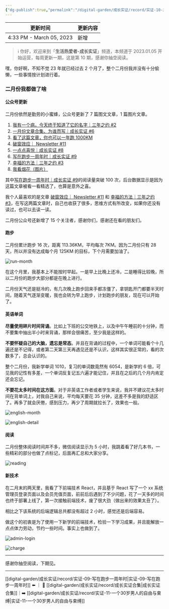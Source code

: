 ```yaml
---
{"dg-publish":true,"permalink":"/digital-garden/成长实证/record/实证-10-二月文章合集/","noteIcon":"1","created":"","updated":""}
---
```



| 更新时间                     | 更新内容 |
| ------------------------ | ---- |
| 4:33 PM - March 05, 2023 | 新增   |


> ℹ️ 你好，欢迎来到「**生活热爱者-成长实证**」频道，本频道于 2023.01.05 开始运营，每周更新一期，这是第 10 期，感谢你抽空阅读。

嘿，你好啊，不知不觉 23 年就已经过去 2 个月了，整个二月份我并没有十分偷懒，一些事情按计划进行着。

### 二月份我都做了啥

#### 公众号更新

二月份依然是勤劳的小蜜蜂，公众号更新了 7 篇图文文章，1 篇图片文章。

1. [我有一个病，今天终于知道了它的名字｜三年之约 #2](https://mp.weixin.qq.com/s?__biz=MzIxMzE0NzU0NQ==&mid=2650328668&idx=1&sn=43ed6b5fbebf2e085df590ee21399631&chksm=8fb724aab8c0adbce8d2098792410f3eb042f8847f36745362062f054ebb8dc56f28bd3f537b#rd)
2. [一月份文章合集、为谁而写｜成长实证 #6](https://mp.weixin.qq.com/s?__biz=MzIxMzE0NzU0NQ==&mid=2650328674&idx=1&sn=2e8ef1fdfef9db5f7c12c424d4fb3050&chksm=8fb72494b8c0ad8250c330513f0ce082b746d3e0c89f65bbc9e131651eeb7babdf2cacdcd112&token=523339467&lang=zh_CN#rd)
3. [看了这篇文章，你也可以一年跑 1000KM](https://mp.weixin.qq.com/s?__biz=MzIxMzE0NzU0NQ==&mid=2650328696&idx=1&sn=04fb44028091fa4fb5ce44b79eef5ccf&chksm=8fb7248eb8c0ad9848b42e1d2b028c1d58ab08b38b2d9885166e18f1031435f433ca617aada6&token=523339467&lang=zh_CN#rd)
4. [破窗效应｜ Newsletter #11](https://mp.weixin.qq.com/s?__biz=MzIxMzE0NzU0NQ==&mid=2650328703&idx=1&sn=6dddfb77860982ce51c11f0c14ba88ab&chksm=8fb72489b8c0ad9fc95d8d84eff710a8cd2a91b373a56ea2c4852b3246e9145fb8b1d40edb34&token=523339467&lang=zh_CN#rd)
5. [一点点喜悦｜成长实证 #8](https://mp.weixin.qq.com/s?__biz=MzIxMzE0NzU0NQ==&mid=2650328718&idx=1&sn=c852597d200f6f6def35b41303152c60&chksm=8fb72478b8c0ad6e9ecf51744ff536f489dc0b0c929640ca1a26a4b12ff3bc9654253da6923f&token=523339467&lang=zh_CN#rd)
6. [写在跑步一周年时｜成长实证 #9](https://mp.weixin.qq.com/s?__biz=MzIxMzE0NzU0NQ==&mid=2650328734&idx=1&sn=7ad0d37c14431d977e44562ab3c0789d&chksm=8fb72468b8c0ad7eed1a7f89bde6d8441cb036fe38d7a748961388bd4a355abb86bab2f454f7&token=523339467&lang=zh_CN#rd)
7. [幸福的方法｜三年之约 #3](https://mp.weixin.qq.com/s?__biz=MzIxMzE0NzU0NQ==&mid=2650328779&idx=1&sn=5ef5fc70e6d33d903a11fc57d53ff1ad&chksm=8fb7243db8c0ad2b90c416a0e58ebb5ff7dde3aa9dfc410890b163d1514c0a2c20a596ef1fc9&token=523339467&lang=zh_CN#rd)
8. [我看烟花（图片）](https://mp.weixin.qq.com/s?__biz=MzIxMzE0NzU0NQ==&mid=2650328765&idx=1&sn=56446d4ecfe82b579d31c296226c7ee6&chksm=8fb7244bb8c0ad5d32607de6048c6ce9707953f7127ad3c8bdfa3f9eea7ec51568570b683478&token=523339467&lang=zh_CN#rd)

其中[写在跑步一周年时｜成长实证 #9](https://mp.weixin.qq.com/s?__biz=MzIxMzE0NzU0NQ==&mid=2650328734&idx=1&sn=7ad0d37c14431d977e44562ab3c0789d&chksm=8fb72468b8c0ad7eed1a7f89bde6d8441cb036fe38d7a748961388bd4a355abb86bab2f454f7&token=523339467&lang=zh_CN#rd)的阅读量突破 100 次，后台数据显示是因为这篇文章被看一看精选了，也算是意外之喜。

我个人最喜欢的是文章 [破窗效应｜ Newsletter #11](https://mp.weixin.qq.com/s?__biz=MzIxMzE0NzU0NQ==&mid=2650328703&idx=1&sn=6dddfb77860982ce51c11f0c14ba88ab&chksm=8fb72489b8c0ad9fc95d8d84eff710a8cd2a91b373a56ea2c4852b3246e9145fb8b1d40edb34&token=523339467&lang=zh_CN#rd) 和 [幸福的方法｜三年之约 #3](https://mp.weixin.qq.com/s?__biz=MzIxMzE0NzU0NQ==&mid=2650328779&idx=1&sn=5ef5fc70e6d33d903a11fc57d53ff1ad&chksm=8fb7243db8c0ad2b90c416a0e58ebb5ff7dde3aa9dfc410890b163d1514c0a2c20a596ef1fc9&token=523339467&lang=zh_CN#rd)，在写这两篇文章时，自己也收获了很多，思维方式有所改变，如果你还没有读过，也可以去读一读。

二月份公众号还新增了 15 个关注者，感谢你们，感谢还在看的朋友们。

#### 跑步

二月份累计跑步 16 次，距离 113.36KM，平均每次 7KM。因为二月份只有 28 天，所以并没有达成每个月 125KM 的目标，下个月需要加油了。

![run-month](https://100-1258489360.cos.ap-shanghai.myqcloud.com/202303021608446.png)

在这个月里，我基本上不能按时早起。一是早上比晚上还冷，二是睡得比较晚，所以二月份的跑步大部分都是在晚上进行。

二月份天气还是挺冷的，有几次晚上跑步回来手都冻僵了，拿钥匙开门都要半天时间，随着天气逐渐变暖，我也会转为早上跑步，计划跑步的朋友，现在可以开始了。

#### 英语单词

**尽量使用碎片时间背诵**。比如上下班的公交地铁上，以及中午午睡前的十分钟，而不要集中抽出半小时来背诵，那样会很痛苦，至少我是这样的。

**不要怀疑自己的大脑，遗忘是常态**。并且在背诵的过程中，一个单词可能看个十几遍还是不记得，或者第二天第三天再遇见还是不认识，这样其实很正常的，看的次数多了，总会认识的。

整个二月份，我新学单词 1010，复习的单词数竟然有 6054，是新学的 6 倍，可见我的记性有多差，一个单词反复记五六遍才能记住，并且在之后的几个月内肯定还会忘记。

**不要花太多时间在这方面**。对于非英语工作者或者学生来说，我并不建议花太多时间在背单词上，对我自己来说，平均每天要花 35 分钟，这差不多是我的舒适区了。再多了就会厌倦，感到压力，再少了周期就拉长了，效果也一般。

![english-month](https://100-1258489360.cos.ap-shanghai.myqcloud.com/202303021617944.png)

![english-detail](https://100-1258489360.cos.ap-shanghai.myqcloud.com/202303021618543.png)

#### 阅读

二月份整体阅读时间并不多，微信阅读显示为 5 小时，我跳着看了好几本书，一些精彩的部分也做了点标记，后面再汇总和大家分享。

![reading](https://100-1258489360.cos.ap-shanghai.myqcloud.com/202303021645573.png)

#### 新技术

在二月末的两天里，我看了下前端技术 React，并且基于 React 写了一个 xx 系统管理员登录页面以及会员充值页面，前前后后遇到了不少问题，花了一天多的时间也终于部署上线了，第一次接触前端技术，废了很大劲（做出来的效果太丑了）。

相比之下该系统的后端逻辑总共都没有超过 2 小时，感觉还是后端容易。

做这个的初衷是为了使用一下新学的前端技术，检验一下学习成果，并且能解放一点点体力劳动，节约一些时间。事实上也做到了。

![admin-login](https://100-1258489360.cos.ap-shanghai.myqcloud.com/202303021707199.png)

![charge](https://100-1258489360.cos.ap-shanghai.myqcloud.com/202303021708774.png)

---

感谢你抽空阅读，下期见。

---

[[digital-garden/成长实证/record/实证-09-写在跑步一周年时\|实证-09-写在跑步一周年时]] ⬅️ ｜ 📑 [[digital-garden/成长实证/record/成长实证合集\|成长实证合集]]｜➡️ [[digital-garden/成长实证/record/实证-11-一个30岁男人的自由与束缚\|实证-11-一个30岁男人的自由与束缚]]
